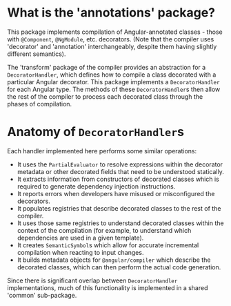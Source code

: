 # What is the 'annotations' package?

This package implements compilation of Angular-annotated classes - those with `@Component`, `@NgModule`, etc. decorators. (Note that the compiler uses 'decorator' and 'annotation' interchangeably, despite them having slightly different semantics).

The 'transform' package of the compiler provides an abstraction for a `DecoratorHandler`, which defines how to compile a class decorated with a particular Angular decorator. This package implements a `DecoratorHandler` for each Angular type. The methods of these `DecoratorHandler`s then allow the rest of the compiler to process each decorated class through the phases of compilation.

# Anatomy of `DecoratorHandler`s

Each handler implemented here performs some similar operations:

* It uses the `PartialEvaluator` to resolve expressions within the decorator metadata or other decorated fields that need to be understood statically.
* It extracts information from constructors of decorated classes which is required to generate dependency injection instructions.
* It reports errors when developers have misused or misconfigured the decorators.
* It populates registries that describe decorated classes to the rest of the compiler.
* It uses those same registries to understand decorated classes within the context of the compilation (for example, to understand which dependencies are used in a given template).
* It creates `SemanticSymbol`s which allow for accurate incremental compilation when reacting to input changes.
* It builds metadata objects for `@angular/compiler` which describe the decorated classes, which can then perform the actual code generation.

Since there is significant overlap between `DecoratorHandler` implementations, much of this functionality is implemented in a shared 'common' sub-package.